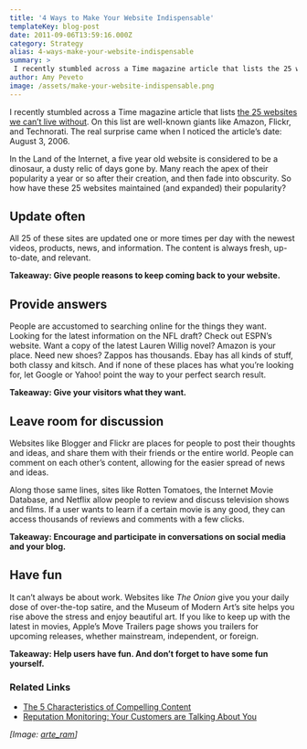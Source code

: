```yaml
---
title: '4 Ways to Make Your Website Indispensable'
templateKey: blog-post
date: 2011-09-06T13:59:16.000Z
category: Strategy
alias: 4-ways-make-your-website-indispensable
summary: > 
 I recently stumbled across a Time magazine article that lists the 25 websites we can’t live without. On this list are well-known giants like Amazon, Flickr, and Technorati. The real surprise came when I noticed the article’s date: August 3, 2006.
author: Amy Peveto
image: /assets/make-your-website-indispensable.png
---
```


I recently stumbled across a Time magazine article that lists [the 25 websites we can’t live without](http://content.time.com/time/business/article/0,8599,1222769,00.html). On this list are well-known giants like Amazon, Flickr, and Technorati. The real surprise came when I noticed the article’s date: August 3, 2006.

In the Land of the Internet, a five year old website is considered to be a dinosaur, a dusty relic of days gone by. Many reach the apex of their popularity a year or so after their creation, and then fade into obscurity. So how have these 25 websites maintained (and expanded) their popularity?

Update often
------------

All 25 of these sites are updated one or more times per day with the newest videos, products, news, and information. The content is always fresh, up-to-date, and relevant.

**Takeaway: Give people reasons to keep coming back to your website.**

Provide answers
---------------

People are accustomed to searching online for the things they want. Looking for the latest information on the NFL draft? Check out ESPN’s website. Want a copy of the latest Lauren Willig novel? Amazon is your place. Need new shoes? Zappos has thousands. Ebay has all kinds of stuff, both classy and kitsch. And if none of these places has what you’re looking for, let Google or Yahoo! point the way to your perfect search result.

**Takeaway: Give your visitors what they want.**

Leave room for discussion
-------------------------

Websites like Blogger and Flickr are places for people to post their thoughts and ideas, and share them with their friends or the entire world. People can comment on each other’s content, allowing for the easier spread of news and ideas.

Along those same lines, sites like Rotten Tomatoes, the Internet Movie Database, and Netflix allow people to review and discuss television shows and films. If a user wants to learn if a certain movie is any good, they can access thousands of reviews and comments with a few clicks.

**Takeaway: Encourage and participate in conversations on social media and your blog.**

Have fun
--------

It can’t always be about work. Websites like _The Onion_ give you your daily dose of over-the-top satire, and the Museum of Modern Art’s site helps you rise above the stress and enjoy beautiful art. If you like to keep up with the latest in movies, Apple’s Move Trailers page shows you trailers for upcoming releases, whether mainstream, independent, or foreign.

**Takeaway: Help users have fun. And don’t forget to have some fun yourself.**

### Related Links

*   [The 5 Characteristics of Compelling Content](/insights/five-characteristics-compelling-content)
*   [Reputation Monitoring: Your Customers are Talking About You](/insights/reputation-monitoring-your-customers-are-talking-about-you)

_\[Image: [arte\_ram](http://www.freeimages.com/photo/magnets-1-1308034)\]_